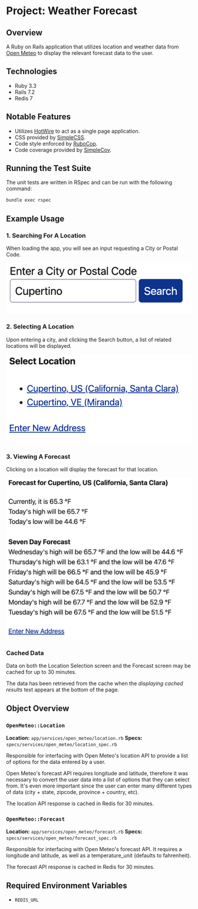 # Project: Weather Forecast

## Overview

A Ruby on Rails application that utilizes location and weather data from [Open Meteo][open meteo]
to display the relevant forecast data to the user.

## Technologies

* Ruby 3.3
* Rails 7.2
* Redis 7

## Notable Features

* Utilizes [HotWire][hot wire] to act as a single page application.
* CSS provided by [SimpleCSS][simple css].
* Code style enforced by [RuboCop][rubo cop].
* Code coverage provided by [SimpleCov][simple cov].

## Running the Test Suite

The unit tests are written in RSpec and can be run with the following command:

```sh
bundle exec rspec
```

## Example Usage

### 1. Searching For A Location

When loading the app, you will see an input requesting a City or Postal Code.

![Search Form][search form image]

### 2. Selecting A Location

Upon entering a city, and clicking the Search button, a list of related locations will be displayed.

![Search Results][search results image]

### 3. Viewing A Forecast

Clicking on a location will display the forecast for that location.

![Forecast][forecast image]

### Cached Data

Data on both the Location Selection screen and the Forecast screen may be cached for up to 30 minutes.

The data has been retrieved from the cache when the _displaying cached results_ text appears at the bottom of the page.

## Object Overview

### `OpenMeteo::Location`

**Location:** `app/services/open_meteo/location.rb`
**Specs:** `specs/services/open_meteo/location_spec.rb`

Responsible for interfacing with Open Meteo's location API to provide a list of options for the data entered by a user.

Open Meteo's forecast API requires longitude and latitude, therefore it was necessary to convert the user data into a list of options
that they can select from. It's even more important since the user can enter many different types of data
(city + state, zipcode, province + country, etc).

The location API response is cached in Redis for 30 minutes.

### `OpenMeteo::Forecast`

**Location:** `app/services/open_meteo/forecast.rb`
**Specs:** `specs/services/open_meteo/forecast_spec.rb`

Responsible for interfacing with Open Meteo's forecast API. It requires a longitude and latitude, as well as a temperature_unit (defaults to fahrenheit).

The forecast API response is cached in Redis for 30 minutes.

## Required Environment Variables

* `REDIS_URL`

[open meteo]: https://open-meteo.com/
[hot wire]: https://hotwired.dev/
[simple css]: https://simplecss.org/
[rubo cop]: https://rubocop.org/
[simple cov]: https://rubygems.org/gems/simplecov
[search form image]: docs/search_form.png
[search results image]: docs/search_results.png
[forecast image]: docs/forecast.png

